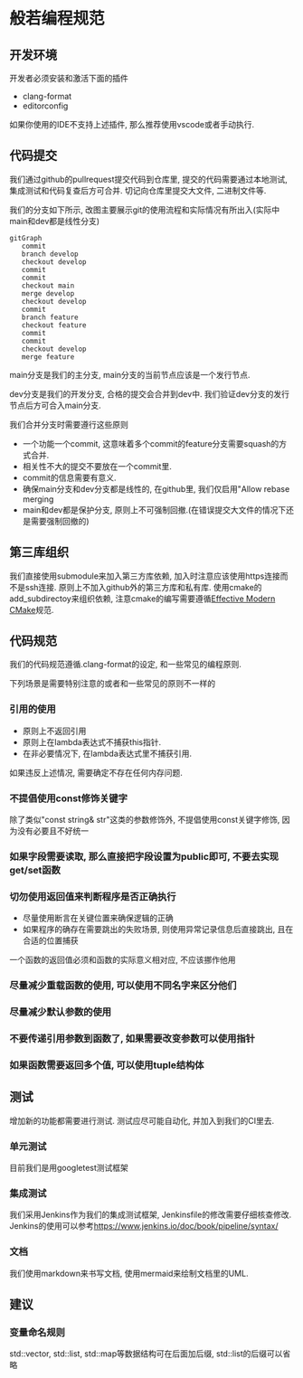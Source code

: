 # 般若编程规范

## 开发环境

开发者必须安装和激活下面的插件

* clang-format
* editorconfig

如果你使用的IDE不支持上述插件, 那么推荐使用vscode或者手动执行.

## 代码提交

我们通过github的pullrequest提交代码到仓库里, 提交的代码需要通过本地测试, 集成测试和代码复查后方可合并.
切记向仓库里提交大文件, 二进制文件等.

我们的分支如下所示, 改图主要展示git的使用流程和实际情况有所出入(实际中main和dev都是线性分支)

```mermaid
gitGraph
   commit
   branch develop
   checkout develop
   commit
   commit
   checkout main
   merge develop
   checkout develop
   commit
   branch feature
   checkout feature
   commit
   commit
   checkout develop
   merge feature
```

main分支是我们的主分支, main分支的当前节点应该是一个发行节点.

dev分支是我们的开发分支, 合格的提交会合并到dev中. 我们验证dev分支的发行节点后方可合入main分支.

我们合并分支时需要遵行这些原则

* 一个功能一个commit, 这意味着多个commit的feature分支需要squash的方式合并.
* 相关性不大的提交不要放在一个commit里.
* commit的信息需要有意义.
* 确保main分支和dev分支都是线性的, 在github里, 我们仅启用"Allow rebase merging
* main和dev都是保护分支, 原则上不可强制回撤.(在错误提交大文件的情况下还是需要强制回撤的)

## 第三库组织

我们直接使用submodule来加入第三方库依赖, 加入时注意应该使用https连接而不是ssh连接. 原则上不加入github外的第三方库和私有库.
使用cmake的add_subdirectoy来组织依赖, 注意cmake的编写需要遵循[Effective Modern CMake](https://gist.github.com/mbinna/c61dbb39bca0e4fb7d1f73b0d66a4fd1)规范.

## 代码规范

我们的代码规范遵循.clang-format的设定, 和一些常见的编程原则.

下列场景是需要特别注意的或者和一些常见的原则不一样的

### 引用的使用

* 原则上不返回引用
* 原则上在lambda表达式不捕获this指针.
* 在非必要情况下, 在lambda表达式里不捕获引用.

如果违反上述情况, 需要确定不存在任何内存问题.

### 不提倡使用const修饰关键字

除了类似"const string& str"这类的参数修饰外, 不提倡使用const关键字修饰, 因为没有必要且不好统一

### 如果字段需要读取, 那么直接把字段设置为public即可, 不要去实现get/set函数

### 切勿使用返回值来判断程序是否正确执行

* 尽量使用断言在关键位置来确保逻辑的正确
* 如果程序的确存在需要跳出的失败场景, 则使用异常记录信息后直接跳出, 且在合适的位置捕获

一个函数的返回值必须和函数的实际意义相对应, 不应该挪作他用

### 尽量减少重载函数的使用, 可以使用不同名字来区分他们

### 尽量减少默认参数的使用

### 不要传递引用参数到函数了, 如果需要改变参数可以使用指针

### 如果函数需要返回多个值, 可以使用tuple结构体

## 测试

增加新的功能都需要进行测试. 测试应尽可能自动化, 并加入到我们的CI里去.

### 单元测试

目前我们是用googletest测试框架

### 集成测试

我们采用Jenkins作为我们的集成测试框架, Jenkinsfile的修改需要仔细核查修改.
Jenkins的使用可以参考<https://www.jenkins.io/doc/book/pipeline/syntax/>

### 文档

我们使用markdown来书写文档, 使用mermaid来绘制文档里的UML.

## 建议

### 变量命名规则

std::vector, std::list, std::map等数据结构可在后面加后缀, std::list的后缀可以省略
